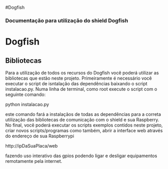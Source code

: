 #Dogfish
### Documentação para utilização do shield Dogfish

Dogfish
========

Bibliotecas
------------

Para a utilização de todos os recursos do Dogfish você poderá utilizar 
as bibliotecas que estão neste projeto. Primeiramente é necessário você executar
o script de isntalação das dependências baixando o script instalacao.py. 
Numa linha de terminal, como root execute o script com o seguinte comando:

python instalacao.py

este comando fará a instalaçãos de todas as dependências para a correta utilização 
das bibliotecas de comunicação com o shield e sua Raspberry. No final, você poderá
executar os scripts exemplos contidos neste projeto, criar novos scripts/programas 
como também, abrir a interface web através do endereço de sua Raspberrypi

http://ipDaSuaPlaca/web

fazendo uso interativo das gpios podendo ligar e desligar equipamentos remotamente pela internet.
